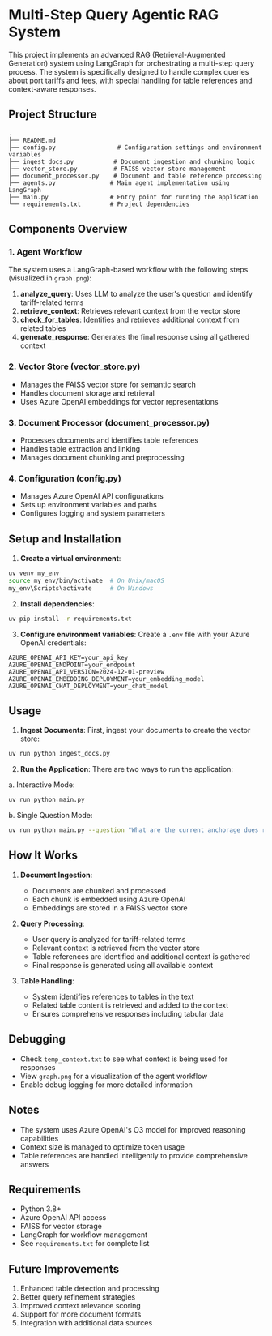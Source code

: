 # Multi-Step Query Agentic RAG System

This project implements an advanced RAG (Retrieval-Augmented Generation) system using LangGraph for orchestrating a multi-step query process. The system is specifically designed to handle complex queries about port tariffs and fees, with special handling for table references and context-aware responses.

## Project Structure

```
.
├── README.md
├── config.py                 # Configuration settings and environment variables
├── ingest_docs.py           # Document ingestion and chunking logic
├── vector_store.py          # FAISS vector store management
├── document_processor.py    # Document and table reference processing
├── agents.py               # Main agent implementation using LangGraph
├── main.py                 # Entry point for running the application
└── requirements.txt        # Project dependencies
```

## Components Overview

### 1. Agent Workflow
The system uses a LangGraph-based workflow with the following steps (visualized in `graph.png`):

1. **analyze_query**: Uses LLM to analyze the user's question and identify tariff-related terms
2. **retrieve_context**: Retrieves relevant context from the vector store
3. **check_for_tables**: Identifies and retrieves additional context from related tables
4. **generate_response**: Generates the final response using all gathered context

### 2. Vector Store (vector_store.py)
- Manages the FAISS vector store for semantic search
- Handles document storage and retrieval
- Uses Azure OpenAI embeddings for vector representations

### 3. Document Processor (document_processor.py)
- Processes documents and identifies table references
- Handles table extraction and linking
- Manages document chunking and preprocessing

### 4. Configuration (config.py)
- Manages Azure OpenAI API configurations
- Sets up environment variables and paths
- Configures logging and system parameters

## Setup and Installation

1. **Create a virtual environment**:
```bash
uv venv my_env
source my_env/bin/activate  # On Unix/macOS
my_env\Scripts\activate     # On Windows
```

2. **Install dependencies**:
```bash
uv pip install -r requirements.txt
```

3. **Configure environment variables**:
Create a `.env` file with your Azure OpenAI credentials:
```env
AZURE_OPENAI_API_KEY=your_api_key
AZURE_OPENAI_ENDPOINT=your_endpoint
AZURE_OPENAI_API_VERSION=2024-12-01-preview
AZURE_OPENAI_EMBEDDING_DEPLOYMENT=your_embedding_model
AZURE_OPENAI_CHAT_DEPLOYMENT=your_chat_model
```

## Usage

1. **Ingest Documents**:
First, ingest your documents to create the vector store:
```bash
uv run python ingest_docs.py
```

2. **Run the Application**:
There are two ways to run the application:

a. Interactive Mode:
```bash
uv run python main.py
```

b. Single Question Mode:
```bash
uv run python main.py --question "What are the current anchorage dues rates?"
```

## How It Works

1. **Document Ingestion**:
   - Documents are chunked and processed
   - Each chunk is embedded using Azure OpenAI
   - Embeddings are stored in a FAISS vector store

2. **Query Processing**:
   - User query is analyzed for tariff-related terms
   - Relevant context is retrieved from the vector store
   - Table references are identified and additional context is gathered
   - Final response is generated using all available context

3. **Table Handling**:
   - System identifies references to tables in the text
   - Related table content is retrieved and added to the context
   - Ensures comprehensive responses including tabular data

## Debugging

- Check `temp_context.txt` to see what context is being used for responses
- View `graph.png` for a visualization of the agent workflow
- Enable debug logging for more detailed information

## Notes

- The system uses Azure OpenAI's O3 model for improved reasoning capabilities
- Context size is managed to optimize token usage
- Table references are handled intelligently to provide comprehensive answers

## Requirements

- Python 3.8+
- Azure OpenAI API access
- FAISS for vector storage
- LangGraph for workflow management
- See `requirements.txt` for complete list

## Future Improvements

1. Enhanced table detection and processing
2. Better query refinement strategies
3. Improved context relevance scoring
4. Support for more document formats
5. Integration with additional data sources 